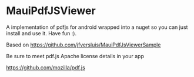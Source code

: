 # MauiPdfJSViewer
 A implementation of pdfjs for android wrapped into a nuget so you can just install and use it. Have fun :). 
 
 Based on 
 https://github.com/jfversluis/MauiPdfJsViewerSample

 
 Be sure to meet pdf.js Apache license details in your app
 
 https://github.com/mozilla/pdf.js
